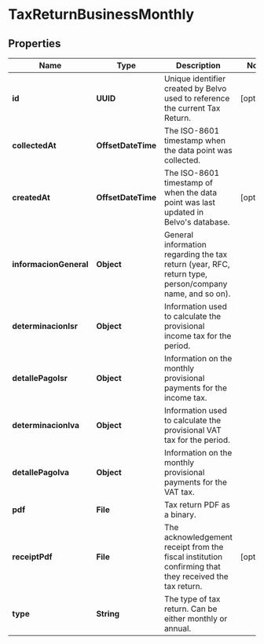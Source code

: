 

# TaxReturnBusinessMonthly


## Properties

| Name | Type | Description | Notes |
|------------ | ------------- | ------------- | -------------|
|**id** | **UUID** | Unique identifier created by Belvo used to reference the current Tax Return. |  [optional] |
|**collectedAt** | **OffsetDateTime** | The ISO-8601 timestamp when the data point was collected. |  |
|**createdAt** | **OffsetDateTime** | The ISO-8601 timestamp of when the data point was last updated in Belvo&#39;s database. |  [optional] |
|**informacionGeneral** | **Object** | General information regarding the tax return (year, RFC, return type, person/company name, and so on). |  |
|**determinacionIsr** | **Object** | Information used to calculate the provisional income tax for the period. |  |
|**detallePagoIsr** | **Object** | Information on the monthly provisional payments for the income tax. |  |
|**determinacionIva** | **Object** | Information used to calculate the provisional VAT tax for the period. |  |
|**detallePagoIva** | **Object** | Information on the monthly provisional payments for the VAT tax. |  |
|**pdf** | **File** | Tax return PDF as a binary. |  |
|**receiptPdf** | **File** | The acknowledgement receipt from the fiscal institution confirming that they received the tax return. |  [optional] |
|**type** | **String** | The type of tax return. Can be either monthly or annual. |  |



